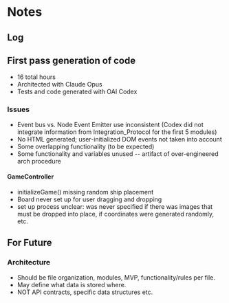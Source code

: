 # Notes

## Log

## First pass generation of code

- 16 total hours
- Architected with Claude Opus
- Tests and code generated with OAI Codex

### Issues

- Event bus vs. Node Event Emitter use inconsistent (Codex did not integrate information from Integration_Protocol for the first 5 modules)
- No HTML generated; user-initialized DOM events not taken into account
- Some overlapping functionality (to be expected)
- Some functionality and variables unused -- artifact of over-engineered arch procedure

#### GameController

- initializeGame() missing random ship placement
- Board never set up for user dragging and dropping
- set up process unclear: was never specified if there was images that must be dropped into place, if coordinates were generated randomly, etc.

## For Future

### Architecture

- Should be file organization, modules, MVP, functionality/rules per file.
- May define what data is stored where.
- NOT API contracts, specific data structures etc.
